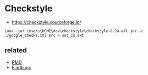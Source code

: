 # Checkstyle
- https://checkstyle.sourceforge.io/

```
java -jar \Users\HOME\dev\checkstyle\checkstyle-8.24-all.jar -c ./google_checks.xml src > out_cs.txt
```

## related

- [PMD](/mib/pmd)
- [Findbugs](/mib/findbugs)

